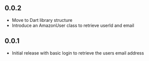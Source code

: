 ## 0.0.2

* Move to Dart library structure
* Introduce an AmazonUser class to retrieve userId and email

## 0.0.1

* Initial release with basic login to retrieve the users email address
